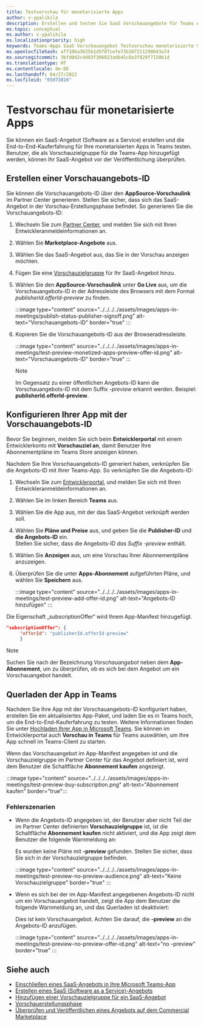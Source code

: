 ```yaml
---
title: Testvorschau für monetarisierte Apps
author: v-ypalikila
description: Erstellen und testen Sie SaaS Vorschauangebote für Teams App, bevor Sie das Angebot live übertragen.
ms.topic: conceptual
ms.author: v-ypalikila
ms.localizationpriority: high
keywords: Teams-Apps SaaS Vorschauangebot Testvorschau monetarisierte Saas
ms.openlocfilehash: aff18ba3635b1d5f07cefe73b107211298043a74
ms.sourcegitcommit: 3bfd0d2c4d83f306023adb45c8a3f829f7150b1d
ms.translationtype: HT
ms.contentlocale: de-DE
ms.lasthandoff: 04/27/2022
ms.locfileid: "65073816"
---
```

# <a name="test-preview-for-monetized-apps"></a>Testvorschau für monetarisierte Apps

Sie können ein SaaS-Angebot (Software as a Service) erstellen und die End-to-End-Kauferfahrung für Ihre monetarisierten Apps in Teams testen. Benutzer, die als Vorschauzielgruppe für die Teams-App hinzugefügt werden, können Ihr SaaS-Angebot vor der Veröffentlichung überprüfen.

## <a name="create-a-preview-offer-id"></a>Erstellen einer Vorschauangebots-ID

Sie können die Vorschauangebots-ID über den **AppSource-Vorschaulink** im Partner Center generieren. Stellen Sie sicher, dass sich das SaaS-Angebot in der Vorschau-Erstellungsphase befindet. So generieren Sie die Vorschauangebots-ID:

1. Wechseln Sie zum [Partner Center](https://go.microsoft.com/fwlink/?linkid=2166002), und melden Sie sich mit Ihren Entwickleranmeldeinformationen an.
1. Wählen Sie **Marketplace-Angebote** aus.
1. Wählen Sie das SaaS-Angebot aus, das Sie in der Vorschau anzeigen möchten.
1. Fügen Sie eine [Vorschauzielgruppe](/azure/marketplace/create-new-saas-offer-preview) für Ihr SaaS-Angebot hinzu.
1. Wählen Sie den **AppSource-Vorschaulink** unter **Go Live** aus, um die Vorschauangebots-ID in der Adressleiste des Browsers mit dem Format *publisherId.offerId-preview* zu finden.

    :::image type="content" source="../../../../assets/images/apps-in-meetings/publish-status-publisher-signoff.png" alt-text="Vorschauangebots-ID" border="true" :::

1. Kopieren Sie die Vorschauangebots-ID aus der Browseradressleiste.

      :::image type="content" source="../../../../assets/images/apps-in-meetings/test-preview-monetized-apps-preview-offer-id.png" alt-text="Vorschauangebots-ID" border="true" :::

    > [!NOTE]
    > Im Gegensatz zu einer öffentlichen Angebots-ID kann die Vorschauangebots-ID mit dem Suffix *-preview* erkannt werden. Beispiel: **publisherId.offerId-preview**.

## <a name="configure-your-app-with-the-preview-offer-id"></a>Konfigurieren Ihrer App mit der Vorschauangebots-ID

Bevor Sie beginnen, melden Sie sich beim **Entwicklerportal** mit einem Entwicklerkonto mit **Vorschauziel an**, damit Benutzer Ihre Abonnementpläne im Teams Store anzeigen können.

Nachdem Sie Ihre Vorschauangebots-ID generiert haben, verknüpfen Sie die Angebots-ID mit Ihrer Teams-App. So verknüpfen Sie die Angebots-ID:

1. Wechseln Sie zum [Entwicklerportal](https://dev.teams.microsoft.com/), und melden Sie sich mit Ihren Entwickleranmeldeinformationen an.
1. Wählen Sie im linken Bereich **Teams** aus.
1. Wählen Sie die App aus, mit der das SaaS-Angebot verknüpft werden soll.
1. Wählen Sie **Pläne und Preise** aus, und geben Sie die **Publisher-ID** und **die Angebots-ID** ein.  
  Stellen Sie sicher, dass die Angebots-ID *das Suffix -preview* enthält.
1. Wählen Sie **Anzeigen** aus, um eine Vorschau Ihrer Abonnementpläne anzuzeigen.
1. Überprüfen Sie die unter **Apps-Abonnement**  aufgeführten Pläne, und wählen Sie **Speichern** aus.

    :::image type="content" source="../../../../assets/images/apps-in-meetings/test-preview-add-offer-id.png" alt-text="Angebots-ID hinzufügen" :::

Die Eigenschaft „subscriptionOffer“ wird Ihrem App-Manifest hinzugefügt.

```json
"subscriptionOffer": {
     "offerId": "publisherId.offerId-preview"  
     }
```

>[!NOTE]
> Suchen Sie nach der Bezeichnung *Vorschauangebot* neben dem **App-Abonnement**, um zu überprüfen, ob es sich bei dem Angebot um ein Vorschauangebot handelt.

## <a name="sideload-the-app-to-teams"></a>Querladen der App in Teams

Nachdem Sie Ihre App mit der Vorschauangebots-ID konfiguriert haben, erstellen Sie ein aktualisiertes App-Paket, und laden Sie es in Teams hoch, um die End-to-End-Kauferfahrung zu testen. Weitere Informationen finden Sie unter [Hochladen Ihrer App in Microsoft Teams](../../apps-upload.md). Sie können im Entwicklerportal auch **Vorschau in Teams** für Teams auswählen, um Ihre App schnell im Teams-Client zu starten.

Wenn das Vorschauangebot im App-Manifest angegeben ist und die Vorschauzielgruppe im Partner Center für das Angebot definiert ist, wird dem Benutzer die Schaltfläche **Abonnement kaufen** angezeigt.

:::image type="content" source="../../../../assets/images/apps-in-meetings/test-preview-buy-subscription.png" alt-text="Abonnement kaufen" border="true":::

### <a name="error-scenarios"></a>Fehlerszenarien

* Wenn die Angebots-ID angegeben ist, der Benutzer aber nicht Teil der im Partner Center definierten **Vorschauzielgruppe** ist, ist die Schaltfläche **Abonnement kaufen** nicht aktiviert, und die App zeigt dem Benutzer die folgende Warnmeldung an:

  Es wurden keine Pläne mit **-preview** gefunden. Stellen Sie sicher, dass Sie sich in der Vorschauzielgruppe befinden.

  :::image type="content" source="../../../../assets/images/apps-in-meetings/test-preview-no-preview-audience.png" alt-text="Keine Vorschauzielgruppe" border="true" :::

* Wenn es sich bei der im App-Manifest angegebenen Angebots-ID nicht um ein Vorschauangebot handelt, zeigt die App dem Benutzer die folgende Warnmeldung an, und das Querladen ist deaktiviert:
  
  Dies ist kein Vorschauangebot. Achten Sie darauf, die **-preview** an die Angebots-ID anzufügen.

  :::image type="content" source="../../../../assets/images/apps-in-meetings/test-preview-no-preview-offer-id.png" alt-text="no -preview" border="true" :::

## <a name="see-also"></a>Siehe auch

* [Einschließen eines SaaS-Angebots in Ihre Microsoft Teams-App](include-saas-offer.md)
* [Erstellen eines SaaS (Software as a Service)-Angebots](include-saas-offer.md#create-your-saas-offer)
* [Hinzufügen einer Vorschauzielgruppe für ein SaaS-Angebot](/azure/marketplace/create-new-saas-offer-preview)
* [Vorschauerstellungsphase](/azure/marketplace/review-publish-offer)
* [Überprüfen und Veröffentlichen eines Angebots auf dem Commercial Marketplace](/azure/marketplace/review-publish-offer#validation-and-publishing-steps)
